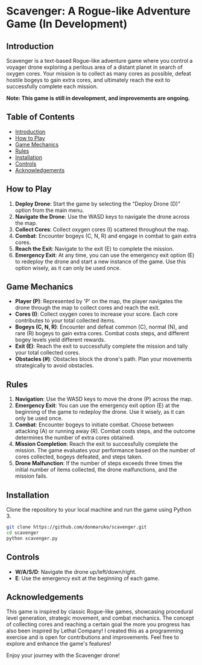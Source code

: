 # Scavenger: A Rogue-like Adventure Game (In Development)

## Introduction

Scavenger is a text-based Rogue-like adventure game where you control a voyager drone exploring a perilous area of a distant planet in search of oxygen cores. Your mission is to collect as many cores as possible, defeat hostile bogeys to gain extra cores, and ultimately reach the exit to successfully complete each mission.

**Note: This game is still in development, and improvements are ongoing.**

## Table of Contents
- [Introduction](#introduction)
- [How to Play](#how-to-play)
- [Game Mechanics](#game-mechanics)
- [Rules](#rules)
- [Installation](#installation)
- [Controls](#controls)
- [Acknowledgements](#acknowledgements)

## How to Play

1. **Deploy Drone**: Start the game by selecting the "Deploy Drone (D)" option from the main menu.
2. **Navigate the Drone**: Use the WASD keys to navigate the drone across the map.
3. **Collect Cores**: Collect oxygen cores (I) scattered throughout the map.
4. **Combat**: Encounter bogeys (C, N, R) and engage in combat to gain extra cores.
5. **Reach the Exit**: Navigate to the exit (E) to complete the mission.
6. **Emergency Exit**: At any time, you can use the emergency exit option (E) to redeploy the drone and start a new instance of the game. Use this option wisely, as it can only be used once.

## Game Mechanics

- **Player (P)**: Represented by 'P' on the map, the player navigates the drone through the map to collect cores and reach the exit.
- **Cores (I)**: Collect oxygen cores to increase your score. Each core contributes to your total collected items.
- **Bogeys (C, N, R)**: Encounter and defeat common (C), normal (N), and rare (R) bogeys to gain extra cores. Combat costs steps, and different bogey levels yield different rewards.
- **Exit (E)**: Reach the exit to successfully complete the mission and tally your total collected cores.
- **Obstacles (#)**: Obstacles block the drone's path. Plan your movements strategically to avoid obstacles.

## Rules

1. **Navigation**: Use the WASD keys to move the drone (P) across the map.
2. **Emergency Exit**: You can use the emergency exit option (E) at the beginning of the game to redeploy the drone. Use it wisely, as it can only be used once.
3. **Combat**: Encounter bogeys to initiate combat. Choose between attacking (A) or running away (R). Combat costs steps, and the outcome determines the number of extra cores obtained.
4. **Mission Completion**: Reach the exit to successfully complete the mission. The game evaluates your performance based on the number of cores collected, bogeys defeated, and steps taken.
5. **Drone Malfunction**: If the number of steps exceeds three times the initial number of items collected, the drone malfunctions, and the mission fails.

## Installation

Clone the repository to your local machine and run the game using Python 3.

```bash
git clone https://github.com/donmaruko/scavenger.git
cd scavenger
python scavenger.py
```

## Controls

- **W/A/S/D**: Navigate the drone up/left/down/right.
- **E**: Use the emergency exit at the beginning of each game.

## Acknowledgements

This game is inspired by classic Rogue-like games, showcasing procedural level generation, strategic movement, and combat mechanics. The concept of collecting cores and reaching a certain goal the more you progress has also been inspired by Lethal Company! I created this as a programming exercise and is open for contributions and improvements. Feel free to explore and enhance the game's features!

Enjoy your journey with the Scavenger drone!
